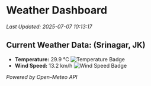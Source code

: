 
# Weather Dashboard

_Last Updated: 2025-07-07 10:13:17_

## Current Weather Data: (Srinagar, JK)
- **Temperature:** 29.9 °C ![Temperature Badge](https://img.shields.io/badge/Temperature-Medium%20Temp-green)
- **Wind Speed:** 13.2 km/h ![Wind Speed Badge](https://img.shields.io/badge/Wind%20Speed-Light%20Wind-blue)

*Powered by Open-Meteo API*

